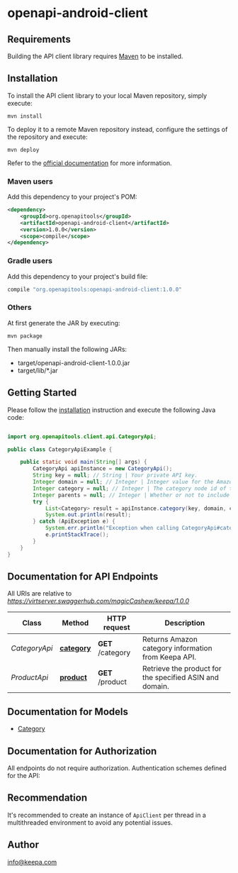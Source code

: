 # openapi-android-client

## Requirements

Building the API client library requires [Maven](https://maven.apache.org/) to be installed.

## Installation

To install the API client library to your local Maven repository, simply execute:

```shell
mvn install
```

To deploy it to a remote Maven repository instead, configure the settings of the repository and execute:

```shell
mvn deploy
```

Refer to the [official documentation](https://maven.apache.org/plugins/maven-deploy-plugin/usage.html) for more information.

### Maven users

Add this dependency to your project's POM:

```xml
<dependency>
    <groupId>org.openapitools</groupId>
    <artifactId>openapi-android-client</artifactId>
    <version>1.0.0</version>
    <scope>compile</scope>
</dependency>
```

### Gradle users

Add this dependency to your project's build file:

```groovy
compile "org.openapitools:openapi-android-client:1.0.0"
```

### Others

At first generate the JAR by executing:

    mvn package

Then manually install the following JARs:

* target/openapi-android-client-1.0.0.jar
* target/lib/*.jar

## Getting Started

Please follow the [installation](#installation) instruction and execute the following Java code:

```java

import org.openapitools.client.api.CategoryApi;

public class CategoryApiExample {

    public static void main(String[] args) {
        CategoryApi apiInstance = new CategoryApi();
        String key = null; // String | Your private API key.
        Integer domain = null; // Integer | Integer value for the Amazon locale you want to access. (1-com, 2-co.uk, 3-de, 4-fr, 5-co.jp, 6-ca, 7-cn, 8-it, 9-es, 10-in, 11-com.mx, 12-com.br, 13-com.au)
        Integer category = null; // Integer | The category node id of the category you want to request. For batch requests a comma separated list of ids (up to 10, the token cost stays the same). Alternatively you can specify the value 0, which will retrieve a list of all root categories.
        Integer parents = null; // Integer | Whether or not to include the category tree for each category. (1 = include, 0 = do not include.)
        try {
            List<Category> result = apiInstance.category(key, domain, category, parents);
            System.out.println(result);
        } catch (ApiException e) {
            System.err.println("Exception when calling CategoryApi#category");
            e.printStackTrace();
        }
    }
}

```

## Documentation for API Endpoints

All URIs are relative to *https://virtserver.swaggerhub.com/magicCashew/keepa/1.0.0*

Class | Method | HTTP request | Description
------------ | ------------- | ------------- | -------------
*CategoryApi* | [**category**](docs/CategoryApi.md#category) | **GET** /category | Returns Amazon category information from Keepa API.
*ProductApi* | [**product**](docs/ProductApi.md#product) | **GET** /product | Retrieve the product for the specified ASIN and domain.


## Documentation for Models

 - [Category](docs/Category.md)


## Documentation for Authorization

All endpoints do not require authorization.
Authentication schemes defined for the API:

## Recommendation

It's recommended to create an instance of `ApiClient` per thread in a multithreaded environment to avoid any potential issues.

## Author

info@keepa.com

